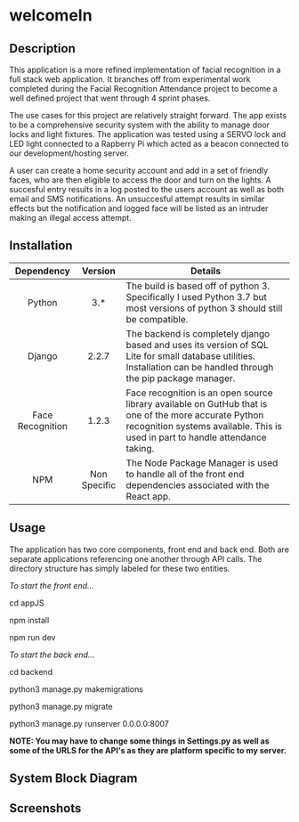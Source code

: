 # welcomeIn

## Description

This application is a more refined implementation of facial recognition in a full stack web application. It branches off from experimental work completed during the
Facial Recognition Attendance project to become a well defined project that went through 4 sprint phases.

The use cases for this project are relatively straight forward. The app exists to be a comprehensive security system with the ability to manage
door locks and light fixtures. The application was tested using a SERVO lock and LED light connected to a Rapberry Pi which acted as a beacon
connected to our development/hosting server.

A user can create a home security account and add in a set of friendly faces, who are then eligible to access the door and turn on the lights.
A succesful entry results in a log posted to the users account as well as both email and SMS notifications. An unsuccesful attempt results in similar
effects but the notification and logged face will be listed as an intruder making an illegal access attempt.

## Installation

| Dependency | Version | Details |
| :--------: | :-----: | ------- |
| Python | 3.* | The build is based off of python 3. Specifically I used Python 3.7 but most versions of python 3 should still be compatible. |
| Django | 2.2.7 | The backend is completely django based and uses its version of SQL Lite for small database utilities. Installation can be handled through the pip package manager. |
| Face Recognition | 1.2.3 | Face recognition is an open source library available on GutHub that is one of the more accurate Python recognition systems available. This is used in part to handle attendance taking. |
| NPM | Non Specific | The Node Package Manager is used to handle all of the front end dependencies associated with the React app. |

## Usage

The application has two core components, front end and back end. Both are separate applications referencing one another through API calls. The directory structure has simply labeled for these two entities.

<i>To start the front end...</i>


cd appJS

npm install

npm run dev



<i>To start the back end...</i>



cd backend

python3 manage.py makemigrations

python3 manage.py migrate

python3 manage.py runserver 0.0.0.0:8007

<b>NOTE: You may have to change some things in Settings.py as well as some of the URLS for the API's as they are platform specific to my server.</b>

## System Block Diagram

## Screenshots
